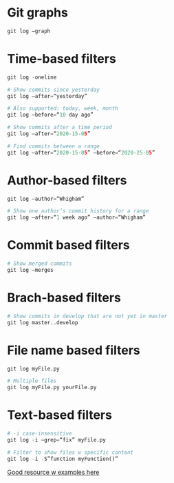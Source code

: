 # Git graphs
```python   
git log —graph

```


# Time-based filters

```python   
git log -oneline 

# Show commits since yesterday 
git log —after=“yesterday”

# Also supported: today, week, month
git log —before=“10 day ago” 

# Show commits after a time period
git log —after=“2020-15-05”

# Find commits between a range
git log —after=“2020-15-05” —before=“2020-25-05”
```

# Author-based filters
```python   
git log —author=“Whigham”

# Show one author’s commit history for a range
git log —after=“1 week ago” —author=“Whigham”

```

# Commit based filters
```python   
# Show merged commits
git log —merges

```

# Brach-based filters
```python   
# Show commits in develop that are not yet in master
git log master..develop


```



# File name based filters
```python   
git log myFile.py

# Multiple files
git log myFile.py yourFile.py

```

# Text-based filters
```python
# -i case-insensitive
git log -i —grep=“fix” myFile.py

# Filter to show files w specific content
git log -i -S”function myFunction()”

```

[Good resource w examples here](https://gitbetter.substack.com/p/useful-tricks-you-might-not-know)